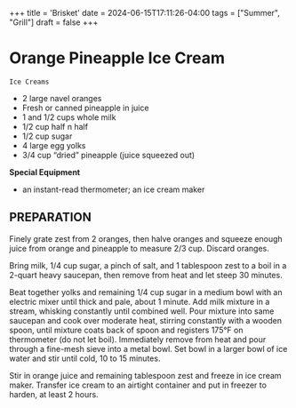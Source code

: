 +++
title = 'Brisket'
date = 2024-06-15T17:11:26-04:00
tags = ["Summer", "Grill"]
draft = false
+++
# Orange Pineapple Ice Cream

`Ice Creams`

- 2 large navel oranges
- Fresh or canned pineapple in juice
- 1 and 1/2 cups whole milk
- 1/2 cup half n half
- 1/2 cup sugar
- 4 large egg yolks
- 3/4 cup “dried” pineapple (juice squeezed out)

**Special Equipment**

- an instant-read thermometer; an ice cream maker

## PREPARATION

Finely grate zest from 2 oranges, then halve oranges and squeeze enough juice from orange and pineapple to measure 2/3 cup. Discard oranges.

Bring milk, 1/4 cup sugar, a pinch of salt, and 1 tablespoon zest to a boil in a 2-quart heavy saucepan, then remove from heat and let steep 30 minutes.

Beat together yolks and remaining 1/4 cup sugar in a medium bowl with an electric mixer until thick and pale, about 1 minute. Add milk mixture in a stream, whisking constantly until combined well. Pour mixture into same saucepan and cook over moderate heat, stirring constantly with a wooden spoon, until mixture coats back of spoon and registers 175°F on thermometer (do not let boil). Immediately remove from heat and pour through a fine-mesh sieve into a metal bowl. Set bowl in a larger bowl of ice water and stir until cold, 10 to 15 minutes.

Stir in orange juice and remaining tablespoon zest and freeze in ice cream maker. Transfer ice cream to an airtight container and put in freezer to harden, at least 2 hours.

